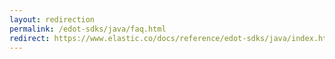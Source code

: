 ```yaml
---
layout: redirection
permalink: /edot-sdks/java/faq.html
redirect: https://www.elastic.co/docs/reference/edot-sdks/java/index.html
---
```

